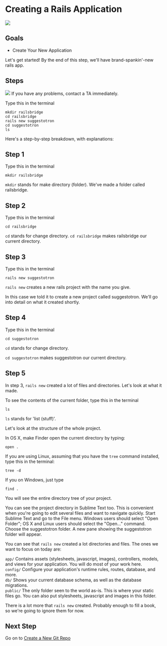 # Creating a Rails Application  

<img src="/images/curriculum/Start_page.png" class="thumbnail"></img>

## Goals

* Create Your New Application

Let's get started! By the end of this step, we'll have brand-spankin'-new rails app.


## Steps

<img src="/images/info.png"></img> If you have any problems, contact a TA immediately.

Type this in the terminal

```text
mkdir railsbridge
cd railsbridge
rails new suggestotron
cd suggestotron
ls
```

Here's a step-by-step breakdown, with explanations:


## Step 1

Type this in the terminal

```text
mkdir railsbridge
```

`mkdir` stands for make directory (folder).
We've made a folder called railsbridge.


## Step 2

Type this in the terminal

```text
cd railsbridge
```

`cd` stands for change directory.
`cd railsbridge` makes railsbridge our current directory.


## Step 3

Type this in the terminal

```text
rails new suggestotron
```

`rails new` creates a new rails project with the name you give.

In this case we told it to create a new project called 
suggestotron. We'll go into detail on what it created shortly.


## Step 4

Type this in the terminal

```text
cd suggestotron
```

`cd` stands for change directory.

`cd suggestotron` makes suggestotron our current directory.


## Step 5

In step 3, `rails new` created a lot of files and directories. Let's look at what it made.

To see the contents of the current folder, type this in the terminal

```text
ls
```

`ls` stands for 'list (stuff)'.


Let's look at the structure of the whole project.

In OS X, make Finder open the current directory by typing:

```text
open .
```

If you are using Linux, assuming that you have the `tree` command installed, type this in the terminal: 

```text
tree -d
```

If you on Windows, just type

```text
find .
```

You will see the entire directory tree of your project.

You can see the project directory in Sublime Text too. This is convenient when you're going to edit several files and want to navigate quickly.  Start Sublime Text and go to the File menu. Windows users should select "Open Folder"; OS X and Linux users should select the "Open..." command. Choose the suggestotron folder. A new pane showing the suggestotron folder will appear.

You can see that `rails new` created a lot directories and files. The ones we want to focus on today are:

`app/` Contains assets (stylesheets, javascript, images), controllers, models, and views for your application.  You will do most of your work here.  
`config/` Configure your application's runtime rules, routes, database, and more.  
`db/` Shows your current database schema, as well as the database migrations.  
`public/` The only folder seen to the world as-is. This is where your static files go. You can also put stylesheets, javascript and images in this folder.

There is a lot more that `rails new` created. Probably enough to fill a book, so we're going to ignore them for now.


## Next Step

Go on to [Create a New Git Repo](create_a_new_git_repo)
